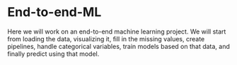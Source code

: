 # End-to-end-ML
Here we will work on an end-to-end machine learning project. We will start from loading the data, visualizing it, fill in the missing values, create pipelines, handle categorical variables, train models based on that data, and finally predict using that model.
